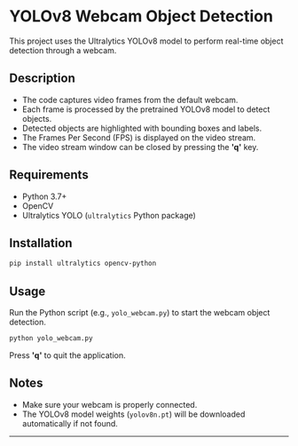 
# YOLOv8 Webcam Object Detection

This project uses the Ultralytics YOLOv8 model to perform real-time object detection through a webcam.

## Description

- The code captures video frames from the default webcam.
- Each frame is processed by the pretrained YOLOv8 model to detect objects.
- Detected objects are highlighted with bounding boxes and labels.
- The Frames Per Second (FPS) is displayed on the video stream.
- The video stream window can be closed by pressing the **'q'** key.

## Requirements

- Python 3.7+
- OpenCV
- Ultralytics YOLO (`ultralytics` Python package)

## Installation

```bash
pip install ultralytics opencv-python
````

## Usage

Run the Python script (e.g., `yolo_webcam.py`) to start the webcam object detection.

```bash
python yolo_webcam.py
```

Press **'q'** to quit the application.

## Notes

* Make sure your webcam is properly connected.
* The YOLOv8 model weights (`yolov8n.pt`) will be downloaded automatically if not found.

---



